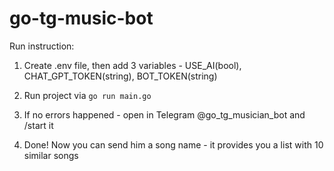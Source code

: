 # go-tg-music-bot

Run instruction:

1. Create .env file, then add 3 variables - USE_AI(bool), CHAT_GPT_TOKEN(string), BOT_TOKEN(string)

2. Run project via `go run main.go`

3. If no errors happened - open in Telegram @go_tg_musician_bot and /start it

4. Done! Now you can send him a song name - it provides you a list with 10 similar songs
